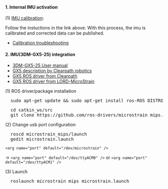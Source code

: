 #### 1. Internal IMU activation 
(1) [IMU calibration](https://www.clearpathrobotics.com/assets/guides/melodic/jackal/calibration.html):

Follow the instuctions in the link above. With this process, the imu is calibrated and corrected data can be published.
  * [Calibration troubleshooting](https://github.com/husky/husky/issues/182)

#### 2. IMU(3DM-GX5-25) integration 

* [3DM-GX5-25 User manual](https://cdn.shopify.com/s/files/1/1750/5061/files/3dm-gx5-25_user_manual.pdf?16138305523735781123)
* [GX5 description by Clearpath robotics](https://clearpathrobotics.com/blog/2019/05/clearpath-updates-lord-microstrain-imu-ros-driver-with-key-features/)
* [GX5 ROS driver from Clearpath](https://github.com/ros-drivers/microstrain_mips)
* [GX5 ROS driver from LORD-MicroStrain](https://github.com/LORD-MicroStrain/microstrain_inertial)

(1) ROS driver/package installation
  <pre>
  sudo apt-get update && sudo apt-get install ros-ROS_DISTRO-microstrain-inertial-driver</pre>
  <pre>
  cd catkin_ws/src
  git clone https://github.com/ros-drivers/microstrain_mips.git</pre>

(2) Change usb port configuration
  <pre>
  roscd microstrain_mips/launch
  gedit microstrain.launch</pre>
  
  <code>&lt;arg name="port" default="/dev/microstrain" /&gt;</code> 
  
  -> <code>&lt;arg name="port" default="/dev/ttyACM0" /&gt;</code> or  <code>&lt;arg name="port" default="/dev/ttyACM1" /&gt;</code>

(3) Launch
  <pre>
  roslaunch microstrain_mips microstrain.launch</pre>

